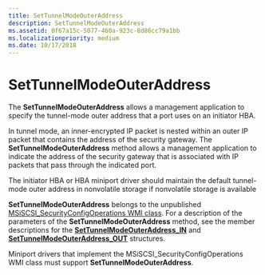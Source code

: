 ```yaml
---
title: SetTunnelModeOuterAddress
description: SetTunnelModeOuterAddress
ms.assetid: 0f67a15c-5077-460a-923c-8d86cc79a1bb
ms.localizationpriority: medium
ms.date: 10/17/2018
---
```


# SetTunnelModeOuterAddress


The **SetTunnelModeOuterAddress** allows a management application to specify the tunnel-mode outer address that a port uses on an initiator HBA.

In tunnel mode, an inner-encrypted IP packet is nested within an outer IP packet that contains the address of the security gateway. The **SetTunnelModeOuterAddress** method allows a management application to indicate the address of the security gateway that is associated with IP packets that pass through the indicated port.

The initiator HBA or HBA miniport driver should maintain the default tunnel-mode outer address in nonvolatile storage if nonvolatile storage is available

**SetTunnelModeOuterAddress** belongs to the unpublished [MSiSCSI\_SecurityConfigOperations WMI class](msiscsi-securityconfigoperations-wmi-class.md). For a description of the parameters of the **SetTunnelModeOuterAddress** method, see the member descriptions for the [**SetTunnelModeOuterAddress\_IN**](https://docs.microsoft.com/windows-hardware/drivers/ddi/iscsiop/ns-iscsiop-_settunnelmodeouteraddress_in) and [**SetTunnelModeOuterAddress\_OUT**](https://docs.microsoft.com/windows-hardware/drivers/ddi/iscsiop/ns-iscsiop-_settunnelmodeouteraddress_out) structures.

Miniport drivers that implement the MSiSCSI\_SecurityConfigOperations WMI class must support **SetTunnelModeOuterAddress**.

 

 





